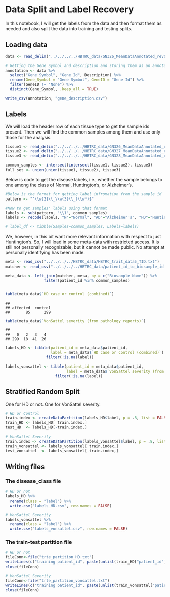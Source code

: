 Data Split and Label Recovery
================

In this notebook, I will get the labels from the data and then format
them as needed and also split the data into training and testing
splits.

## Loading data

``` r
data <- read_delim("../../../../HBTRC_data/GN326_MeanDataAnnotated_rev081815.txt", "\t", escape_double = FALSE, trim_ws = TRUE, skip = 32)
```

``` r
# Getting the Gene Symbol and description and storing them as an annotation file
annotation <- data %>%
  select("Gene Symbol", "Gene Id", Description) %>%
  rename(Gene_Symbol = "Gene Symbol", GeneID = "Gene Id") %>%
  filter(GeneID != "None") %>%
  distinct(Gene_Symbol, .keep_all = TRUE)

write_csv(annotation, "gene_description.csv")
```

## Labels

We will load the header row of each tissue type to get the sample ids
present. Then we will find the common samples among them and use only
those for the
analysis.

``` r
tissue1 <- read_delim("../../../../HBTRC_data/GN326_MeanDataAnnotated_rev081815.txt", "\t", escape_double = FALSE, trim_ws = TRUE, skip = 32, n_max = 0) %>% select(starts_with("HB")) %>% names()
tissue2 <- read_delim("../../../../HBTRC_data/GN327_MeanDataAnnotated_rev081815.txt", "\t", escape_double = FALSE, trim_ws = TRUE, skip = 32, n_max = 0) %>% select(starts_with("HB")) %>% names()
tissue3 <- read_delim("../../../../HBTRC_data/GN328_MeanDataAnnotated_rev081815.txt", "\t", escape_double = FALSE, trim_ws = TRUE, skip = 32, n_max = 0) %>% select(starts_with("HB")) %>% names()

common_samples <- intersect(intersect(tissue1, tissue2), tissue3)
full_set <- union(union(tissue1, tissue2), tissue3)
```

Below is code to get the disease labels, i.e., whether the sample
belongs to one among the class of Normal, Huntington’s, or Alzheimer’s.

``` r
#Below is the format for getting label infromation from the sample id
pattern <- "^\\w{2}\\_\\w{3}\\_(\\w*)$"

#Now to get samples' labels using that format
labels <- sub(pattern, "\\1", common_samples)
labels <- recode(labels, "N"="Normal", "AD"="Alzheimer's", "HD"="Huntington's")

# label_df <- tibble(Samples=common_samples, Labels=labels)
```

We, however, in this bit want more relevant information with respect to
just Huntington’s. So, I will load in some meta-data with restricted
access. It is still not personally recognizable, but it cannot be made
public. No attempt at personally identifying has been made.

``` r
meta <- read_csv("../../../../HBTRC_data/HBTRC_trait_data5_TID.txt")
matcher <- read_csv("../../../../HBTRC_data/patient_id_to_biosample_id.csv")

meta_data <- left_join(matcher, meta, by = c("Biosample Name")) %>%
                 filter(patient_id %in% common_samples)


table(meta_data$`HD case or control (combined)`)
```

    ## 
    ## affected  control 
    ##       85      299

``` r
table(meta_data$`VonSattel severity (from pathology reports)`)
```

    ## 
    ##   0   2   3   4 
    ## 299  18  41  26

``` r
labels_HD <- tibble(patient_id = meta_data$patient_id,
                    label = meta_data$`HD case or control (combined)`) %>%
                  filter(!is.na(label))

labels_vonsattel <- tibble(patient_id = meta_data$patient_id,
                           label = meta_data$`VonSattel severity (from pathology reports)`) %>%
                      filter(!is.na(label))
```

## Stratified Random Split

One for HD or not. One for VonSattel severity.

``` r
# HD or Control
train.index <- createDataPartition(labels_HD$label, p = .8, list = FALSE)
train_HD <- labels_HD[ train.index,]
test_HD  <- labels_HD[-train.index,]

# VonSattel Severity
train.index <- createDataPartition(labels_vonsattel$label, p = .8, list = FALSE)
train_vonsattel <- labels_vonsattel[ train.index,]
test_vonsattel  <- labels_vonsattel[-train.index,]
```

## Writing files

### The disease\_class file

``` r
# HD or not
labels_HD %>%
  rename(class = "label") %>%
  write.csv("labels_HD.csv", row.names = FALSE)

# VonSattel Severity
labels_vonsattel %>%
  rename(class = "label") %>%
  write.csv("labels_vonsattel.csv", row.names = FALSE)
```

### The train-test partition file

``` r
# HD or not
fileConn<-file("trte_partition_HD.txt")
writeLines(c("training patient_id", paste(unlist(train_HD["patient_id"]), collapse = ","), "testing patient_id", paste(unlist(test_HD["patient_id"]), collapse = ",")), fileConn)
close(fileConn)

# VonSattel Severity
fileConn<-file("trte_partition_vonsattel.txt")
writeLines(c("training patient_id", paste(unlist(train_vonsattel["patient_id"]), collapse = ","), "testing patient_id", paste(unlist(test_vonsattel["patient_id"]), collapse = ",")), fileConn)
close(fileConn)
```
